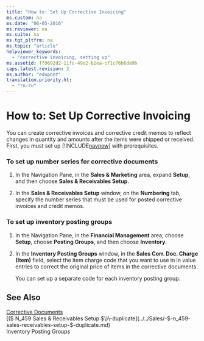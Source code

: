 ```yaml
---
title: "How to: Set Up Corrective Invoicing"
ms.custom: na
ms.date: "06-05-2016"
ms.reviewer: na
ms.suite: na
ms.tgt_pltfrm: na
ms.topic: "article"
helpviewer_keywords: 
  - "corrective invoicing, setting up"
ms.assetid: ff9692d2-11fc-49e2-b2ea-cf1c76b6da9b
caps.latest.revision: 2
ms.author: "edupont"
translation.priority.ht: 
  - "ru-ru"
---
```

# How to: Set Up Corrective Invoicing
You can create corrective invoices and corrective credit memos to reflect changes in quantity and amounts after the items were shipped or received. First, you must set up [!INCLUDE[navnow](../../ApplicationDesign/includes/navnow_md.md)] with prerequisites.  
  
### To set up number series for corrective documents  
  
1.  In the Navigation Pane, in the **Sales & Marketing** area, expand **Setup**, and then choose **Sales & Receivables Setup**.  
  
2.  In the **Sales & Receivables Setup** window, on the **Numbering** tab, specify the number series that must be used for posted corrective invoices and credit memos.  
  
### To set up inventory posting groups  
  
1.  In the Navigation Pane, in the **Financial Management** area, choose **Setup**, choose **Posting Groups**, and then choose **Inventory**.  
  
2.  In the **Inventory Posting Groups** window, in the **Sales Corr. Doc. Charge \(Item\)** field, select the item charge code that you want to use in in value entries to correct the original price of items in the corrective documents.  
  
     You can set up a separate code for each inventory posting group.  
  
## See Also  
 [Corrective Documents](../../LocalFunctionalityForMicrosoftDynamicsNav2016/Russia/corrective-documents.md)   
 [\($ N\_459 Sales & Receivables Setup $\)\-duplicate](../../Sales/-$-n_459-sales-receivables-setup-$-duplicate.md)   
 Inventory Posting Groups